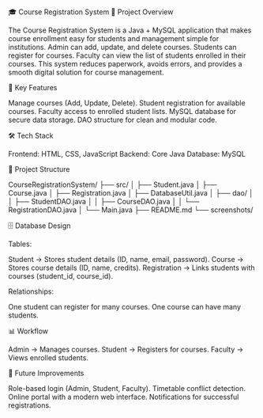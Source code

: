 🎓 Course Registration System
📌 Project Overview

The Course Registration System is a Java + MySQL application that makes course enrollment easy for students and management simple for institutions.
Admin can add, update, and delete courses.
Students can register for courses.
Faculty can view the list of students enrolled in their courses.
This system reduces paperwork, avoids errors, and provides a smooth digital solution for course management.

🚀 Key Features

Manage courses (Add, Update, Delete).
Student registration for available courses.
Faculty access to enrolled student lists.
MySQL database for secure data storage.
DAO structure for clean and modular code.

🛠 Tech Stack

Frontend: HTML, CSS, JavaScript
Backend: Core Java
Database: MySQL

📂 Project Structure

CourseRegistrationSystem/
├── src/
│   ├── Student.java
│   ├── Course.java
│   ├── Registration.java
│   ├── DatabaseUtil.java
│   ├── dao/
│   │   ├── StudentDAO.java
│   │   ├── CourseDAO.java
│   │   └── RegistrationDAO.java
│   └── Main.java
├── README.md
└── screenshots/


🗄️ Database Design

Tables:

Student → Stores student details (ID, name, email, password).
Course → Stores course details (ID, name, credits).
Registration → Links students with courses (student_id, course_id).

Relationships:

One student can register for many courses.
One course can have many students. 

📊 Workflow

Admin → Manages courses.
Student → Registers for courses.
Faculty → Views enrolled students.

📌 Future Improvements

Role-based login (Admin, Student, Faculty).
Timetable conflict detection.
Online portal with a modern web interface.
Notifications for successful registrations.
